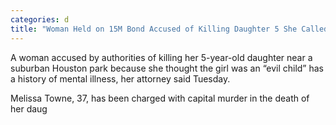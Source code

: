 ```yaml
---
categories: d
title: "Woman Held on 15M Bond Accused of Killing Daughter 5 She Called an ‘Evil Child"
---
```


A woman accused by authorities of killing her 5-year-old daughter near a suburban Houston park because she thought the girl was an &#8220;evil child&#8221; has a history of mental illness, her attorney said Tuesday.



Melissa Towne, 37, has been charged with capital murder in the death of her daug